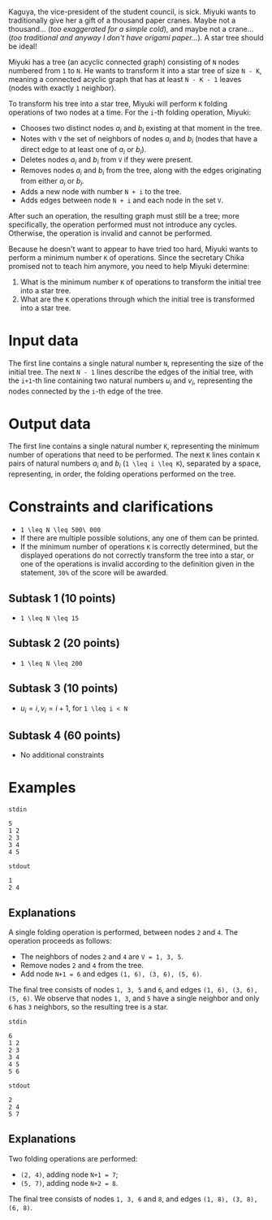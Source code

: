 
Kaguya, the vice-president of the student council, is sick. Miyuki wants to traditionally give her a gift of a thousand paper cranes. Maybe not a thousand... (*too exaggerated for a simple cold*), and maybe not a crane... (*too traditional and anyway I don't have origami paper...*). A star tree should be ideal!

Miyuki has a tree (an acyclic connected graph) consisting of `N` nodes numbered from `1` to `N`. He wants to transform it into a star tree of size `N - K`, meaning a connected acyclic graph that has at least `N - K - 1` leaves (nodes with exactly `1` neighbor).

To transform his tree into a star tree, Miyuki will perform `K` folding operations of two nodes at a time. For the `i`-th folding operation, Miyuki:
* Chooses two distinct nodes $a_i$ and $b_i$ existing at that moment in the tree.
* Notes with `V` the set of neighbors of nodes $a_i$ and $b_i$ (nodes that have a direct edge to at least one of $a_i$ or $b_i$).
* Deletes nodes $a_i$ and $b_i$ from `V` if they were present.
* Removes nodes $a_i$ and $b_i$ from the tree, along with the edges originating from either $a_i$ or $b_i$.
* Adds a new node with number `N + i` to the tree.
* Adds edges between node `N + i` and each node in the set `V`.

After such an operation, the resulting graph must still be a tree; more specifically, the operation performed must not introduce any cycles. Otherwise, the operation is invalid and cannot be performed.

Because he doesn't want to appear to have tried too hard, Miyuki wants to perform a minimum number `K` of operations. Since the secretary Chika promised not to teach him anymore, you need to help Miyuki determine:
1. What is the minimum number `K` of operations to transform the initial tree into a star tree.
2. What are the `K` operations through which the initial tree is transformed into a star tree.

# Input data
The first line contains a single natural number `N`, representing the size of the initial tree. The next `N - 1` lines describe the edges of the initial tree, with the `i+1`-th line containing two natural numbers $u_i$ and $v_i$, representing the nodes connected by the `i`-th edge of the tree.

# Output data
The first line contains a single natural number `K`, representing the minimum number of operations that need to be performed. The next `K` lines contain `K` pairs of natural numbers $a_i$ and $b_i$ (`1 \leq i \leq K`), separated by a space, representing, in order, the folding operations performed on the tree.

# Constraints and clarifications
* `1 \leq N \leq 500\ 000`
* If there are multiple possible solutions, any one of them can be printed.
* If the minimum number of operations `K` is correctly determined, but the displayed operations do not correctly transform the tree into a star, or one of the operations is invalid according to the definition given in the statement, `30%` of the score will be awarded.

## Subtask 1 (10 points)
* `1 \leq N \leq 15`
## Subtask 2 (20 points)
* `1 \leq N \leq 200`
## Subtask 3 (10 points)
* $u_i = i, v_i = i + 1$, for `1 \leq i < N`
## Subtask 4 (60 points)
* No additional constraints

# Examples

`stdin`

```
5
1 2
2 3
3 4
4 5
```

`stdout`

```
1
2 4
```

Explanations
---

A single folding operation is performed, between nodes `2` and `4`.
The operation proceeds as follows:
- The neighbors of nodes `2` and `4` are `V = 1, 3, 5`.
- Remove nodes `2` and `4` from the tree.
- Add node `N+1 = 6` and edges `(1, 6), (3, 6), (5, 6)`.

The final tree consists of nodes `1, 3, 5` and `6`, and edges `(1, 6), (3, 6), (5, 6)`. We observe that nodes `1, 3`, and `5` have a single neighbor and only `6` has `3` neighbors, so the resulting tree is a star.

`stdin`

```
6
1 2
2 3
3 4
4 5
5 6
```

`stdout`

```
2
2 4
5 7
```

Explanations
---

Two folding operations are performed:
- `(2, 4)`, adding node `N+1 = 7`;
- `(5, 7)`, adding node `N+2 = 8`.

The final tree consists of nodes `1, 3, 6` and `8`, and edges `(1, 8), (3, 8), (6, 8)`.
